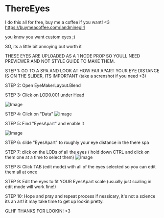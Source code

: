 # ThereEyes

I do this all for free, buy me a coffee if you want! <3 https://buymeacoffee.com/landminegirl


you know you want custom eyes ;)

SO, its a little bit annoying but worth it

THESE EYES ARE UPLOADED AS A 1 NODE PROP SO YOULL NEED PREVIEWER AND NOT STYLE GUIDE TO MAKE THEM.

STEP 1: GO TO A SPA AND LOOK AT HOW FAR APART YOUR EYE DISTANCE IS ON THE SLIDER, ITS IMPORTANT (take a screnshot if you need <3)

STEP 2: Open EyeMakerLayout.Blend

STEP 3: Click on LOD0.001 under Head

![Image](https://github.com/user-attachments/assets/38b27093-39b2-48ad-8818-c90495aa04be)


STEP 4: Click on "Data"
![Image](https://github.com/user-attachments/assets/87f880f6-9a60-4a8b-ae63-515ff1a1700d)

STEP 5: Find "EyesApart" and enable it

![Image](https://github.com/user-attachments/assets/1e3103ee-28ca-4dd4-a13b-7dea29cfa8b2)


STEP 6: slide "EyesApart" to roughly your eye distance in the there spa

STEP 7: click on the LODs of all the eyes ( hold down CTRL and click on them one at a time to select them)
![Image](https://github.com/user-attachments/assets/c605ac18-7887-4eeb-aa8d-7a151155e79a)

STEP 8: Click TAB (edit mode) with all of the eyes selected so you can edit them all at once

STEP 9: Edit the eyes to fit YOUR EyesApart scale (usually just scaling in edit mode will work fine!)

STEP 10: Hope and pray and repeat process if nessicary, it's not a science its an art! it may take time to get up lookin pretty.


GLHF THANKS FOR LOOKIN! <3
